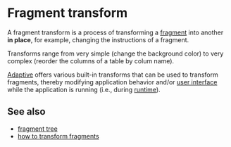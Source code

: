 # Fragment transform

A fragment transform is a process of transforming a [fragment](def://) into another **in place**, for example, 
changing the instructions of a fragment.

Transforms range from very simple (change the background color) to very complex (reorder the columns of a table
by colum name).

[Adaptive](def://) offers various built-in transforms that can be used to transform fragments, thereby modifying 
application behavior and/or [user interface](def://) while the application is running (i.e., during [runtime](def://)).

## See also

- [fragment tree](def://)
- [how to transform fragments](guide://)